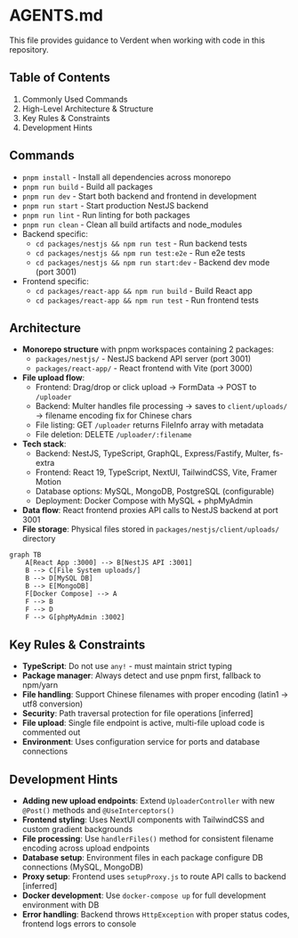 # AGENTS.md
This file provides guidance to Verdent when working with code in this repository.

## Table of Contents
1. Commonly Used Commands
2. High-Level Architecture & Structure
3. Key Rules & Constraints
4. Development Hints

## Commands
- `pnpm install` - Install all dependencies across monorepo
- `pnpm run build` - Build all packages
- `pnpm run dev` - Start both backend and frontend in development
- `pnpm run start` - Start production NestJS backend
- `pnpm run lint` - Run linting for both packages
- `pnpm run clean` - Clean all build artifacts and node_modules
- Backend specific:
  - `cd packages/nestjs && npm run test` - Run backend tests
  - `cd packages/nestjs && npm run test:e2e` - Run e2e tests
  - `cd packages/nestjs && npm run start:dev` - Backend dev mode (port 3001)
- Frontend specific:
  - `cd packages/react-app && npm run build` - Build React app
  - `cd packages/react-app && npm run test` - Run frontend tests

## Architecture
- **Monorepo structure** with pnpm workspaces containing 2 packages:
  - `packages/nestjs/` - NestJS backend API server (port 3001)
  - `packages/react-app/` - React frontend with Vite (port 3000)
- **File upload flow**:
  - Frontend: Drag/drop or click upload → FormData → POST to `/uploader`
  - Backend: Multer handles file processing → saves to `client/uploads/` → filename encoding fix for Chinese chars
  - File listing: GET `/uploader` returns FileInfo array with metadata
  - File deletion: DELETE `/uploader/:filename`
- **Tech stack**:
  - Backend: NestJS, TypeScript, GraphQL, Express/Fastify, Multer, fs-extra
  - Frontend: React 19, TypeScript, NextUI, TailwindCSS, Vite, Framer Motion
  - Database options: MySQL, MongoDB, PostgreSQL (configurable)
  - Deployment: Docker Compose with MySQL + phpMyAdmin
- **Data flow**: React frontend proxies API calls to NestJS backend at port 3001
- **File storage**: Physical files stored in `packages/nestjs/client/uploads/` directory

```mermaid
graph TB
    A[React App :3000] --> B[NestJS API :3001]
    B --> C[File System uploads/]
    B --> D[MySQL DB]
    B --> E[MongoDB]
    F[Docker Compose] --> A
    F --> B
    F --> D
    F --> G[phpMyAdmin :3002]
```

## Key Rules & Constraints
- **TypeScript**: Do not use `any!` - must maintain strict typing
- **Package manager**: Always detect and use pnpm first, fallback to npm/yarn
- **File handling**: Support Chinese filenames with proper encoding (latin1 → utf8 conversion)
- **Security**: Path traversal protection for file operations [inferred]
- **File upload**: Single file endpoint is active, multi-file upload code is commented out
- **Environment**: Uses configuration service for ports and database connections

## Development Hints
- **Adding new upload endpoints**: Extend `UploaderController` with new `@Post()` methods and `@UseInterceptors()`
- **Frontend styling**: Uses NextUI components with TailwindCSS and custom gradient backgrounds
- **File processing**: Use `handlerFiles()` method for consistent filename encoding across upload endpoints
- **Database setup**: Environment files in each package configure DB connections (MySQL, MongoDB)
- **Proxy setup**: Frontend uses `setupProxy.js` to route API calls to backend [inferred]
- **Docker development**: Use `docker-compose up` for full development environment with DB
- **Error handling**: Backend throws `HttpException` with proper status codes, frontend logs errors to console